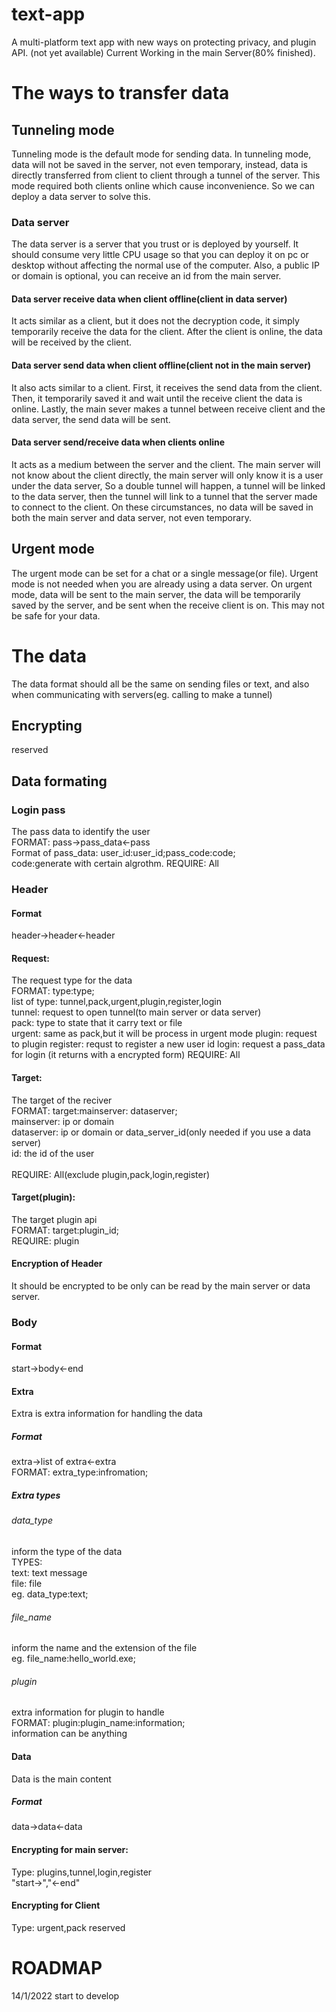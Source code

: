# text-app
A multi-platform text app with new ways on protecting privacy, and plugin API. (not yet available)
Current Working in the main Server(80% finished).
# The ways to transfer data

## Tunneling mode
Tunneling mode is the default mode for sending data.
In tunneling mode, data will not be saved in the server, not even temporary,
instead, data is directly transferred from client to client through a tunnel of the server.
This mode required both clients online which cause inconvenience.
So we can deploy a data server to solve this.
### Data server
The data server is a server that you trust or is deployed by yourself.
It should consume very little CPU usage
so that you can deploy it on pc or desktop without affecting the normal use of the computer.
Also, a public IP or domain is optional,
you can receive an id from the main server.

#### Data server receive data when client offline(client in data server)
It acts similar as a client,
but it does not the decryption code,
it simply temporarily receive the data for the client.
After the client is online,
the data will be received by the client.

#### Data server send data when client offline(client not in the main server)
It also acts similar to a client.
First,
it receives the send data from the client.
Then,
it temporarily saved it and wait until the receive client the data is online.
Lastly,
the main sever makes a tunnel between receive client and the data server,
the send data will be sent.

#### Data server send/receive data when clients online
It acts as a medium between the server and the client.
The main server will not know about the client directly,
the main server will only know it is a user under the data server,
So a double tunnel will happen,
a tunnel will be linked to the data server,
then the tunnel will link to a tunnel that the server made to connect to the client.
On these circumstances,
no data will be saved in both the main server and data server, not even temporary.

## Urgent mode
The urgent mode can be set for a chat or a single message(or file).
Urgent mode is not needed when you are already using a data server.
On urgent mode,
data will be sent to the main server,
the data will be temporarily saved by the server,
and be sent when the receive client is on.
This may not be safe for your data.

# The data
The data format should all be the same on sending files or text,
and also when communicating with servers(eg. calling to make a tunnel)

## Encrypting
reserved

## Data formating
### Login pass
The pass data to identify the user<br>
FORMAT: pass->pass_data<-pass<br>
Format of pass_data: user_id:user_id;pass_code:code;<br>
code:generate with certain algrothm.
REQUIRE: All
### Header
#### Format
header->header<-header
#### Request: 
The request type for the data<br>
FORMAT: type:type;<br>
list of type: tunnel,pack,urgent,plugin,register,login<br>
tunnel: request to open tunnel(to main server or data server)<br>
pack: type to state that it carry text or file<br>
urgent: same as pack,but it will be process in urgent mode
plugin: request to plugin
register: requst to register a new user id
login: request a pass_data for login
(it returns with a encrypted form)
REQUIRE: All

#### Target: 
The target of the reciver<br>
FORMAT: target:mainserver: dataserver;<br>
mainserver: ip or domain<br>
dataserver: ip or domain or data_server_id(only needed if you use a data server)<br>
id: the id of the user<br><br>
REQUIRE: All(exclude plugin,pack,login,register)

#### Target(plugin): 
The target plugin api<br>
FORMAT: target:plugin_id;<br>
REQUIRE: plugin

#### Encryption of Header
It should be encrypted to be only can be read by the main server or data server.

### Body

#### Format
start->body<-end
#### Extra
Extra is extra information for handling the data
##### Format
extra->list of extra<-extra<br>
FORMAT: extra_type:infromation;
##### Extra types
###### data_type
inform the type of the data<br>
TYPES:<br>
text: text message<br>
file: file<br>
eg. data_type:text;
###### file_name
inform the name and the extension of the file<br>
eg. file_name:hello_world.exe;
###### plugin
extra information for plugin to handle<br>
FORMAT: plugin:plugin_name:information;<br>
information can be anything
#### Data
Data is the main content<br>
##### Format
data->data<-data

#### Encrypting for main server: 
Type: plugins,tunnel,login,register<br>
"start->","<-end"
#### Encrypting for Client
Type: urgent,pack
reserved

# ROADMAP
14/1/2022 start to develop
